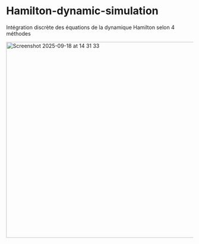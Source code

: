 # Hamilton-dynamic-simulation
Intégration discrète des équations de la dynamique Hamilton selon 4 méthodes  

<img width="930" height="529" alt="Screenshot 2025-09-18 at 14 31 33" src="https://github.com/user-attachments/assets/5db67726-3a71-460b-8f13-fb728b5856da" />

